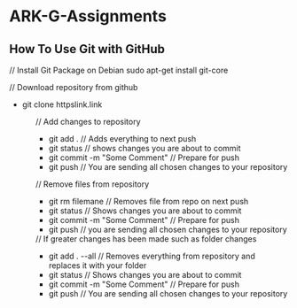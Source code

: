 # ARK-G-Assignments

## How To Use Git with GitHub
// Install Git Package on Debian
 sudo apt-get install git-core

// Download repository from github
<ul>
  <li>git clone httpslink.link</li>
<ul>

// Add changes to repository
<ul>
  <li>git add .           // Adds everything to next push</li>
  <li>git status            // shows changes you are about to commit</li>
  <li>git commit -m "Some Comment"  // Prepare for push</li>
  <li>git push            // You are sending all chosen changes to your repository</li>
</ul>

// Remove files from repository
<ul>
<li>git rm filemane         // Removes file from repo on next push</li>
<li>git status            // Shows changes you are about to commit</li>
<li>git commit -m "Some Comment"  // Prepare for push</li>
<li>git push            // you are sending all chosen changes to your repository</li>
</ul>
// If greater changes has been made such as folder changes
<ul>
<li>git add . --all         // Removes everything from repository and replaces it with your folder</li>
<li>git status            // Shows changes you are about to commit</li>
<li>git commit -m "Some Comment"  // Prepare for push</li>
<li>git push            // You are sending all chosen changes to your repository</li>
</ul>
